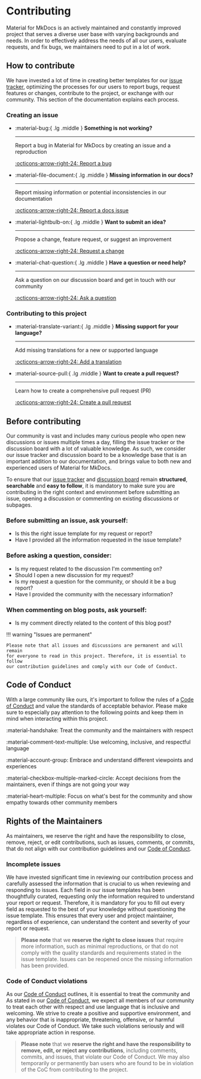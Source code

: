 # Contributing

Material for MkDocs is an actively maintained and constantly improved project 
that serves a diverse user base with varying backgrounds and needs. In order to 
effectively address the needs of all our users, evaluate requests, and fix bugs, 
we maintainers need to put in a lot of work.

## How to contribute

We have invested a lot of time in creating better templates for our
[issue tracker], optimizing the processes for our users to report bugs, request
features or changes, contribute to the project, or exchange with our community. 
This section of the documentation explains each process.

### Creating an issue

<div class="grid cards" markdown>

-   :material-bug:{ .lg .middle } __Something is not working?__

    ---

    Report a bug in Material for MkDocs by creating an issue and a reproduction

    [:octicons-arrow-right-24: Report a bug][report a bug]

-   :material-file-document:{ .lg .middle } __Missing information in our docs?__

    ---

    Report missing information or potential inconsistencies in our documentation

    [:octicons-arrow-right-24: Report a docs issue][report a docs issue]

-   :material-lightbulb-on:{ .lg .middle } __Want to submit an idea?__

    ---

    Propose a change, feature request, or suggest an improvement

    [:octicons-arrow-right-24: Request a change][request a change]

-   :material-chat-question:{ .lg .middle } __Have a question or need help?__

    ---

    Ask a question on our discussion board and get in touch with our community

    [:octicons-arrow-right-24: Ask a question][ask a question]

</div>

### Contributing to this project

<div class="grid cards" markdown>

-   :material-translate-variant:{ .lg .middle } __Missing support for your language?__

    ---

    Add missing translations for a new or supported language

    [:octicons-arrow-right-24: Add a translation](https://github.com/squidfunk/mkdocs-material/adding-a-translation)

-   :material-source-pull:{ .lg .middle } __Want to create a pull request?__

    ---

    Learn how to create a comprehensive pull request (PR)

    [:octicons-arrow-right-24: Create a pull request](https://github.com/squidfunk/mkdocs-material/creating-a-pull-request)

</div>

  [report a bug]: reporting-a-bug.md
  [report a docs issue]: reporting-a-docs-issue.md
  [request a change]: requesting-a-change.md
  [ask a question]: https://github.com/squidfunk/mkdocs-material/discussions

## Before contributing

Our community is vast and includes many curious people who open new discussions 
or issues multiple times a day, filling the issue tracker or the discussion 
board with a lot of valuable knowledge. As such, we consider our issue tracker 
and discussion board to be a knowledge base that is an important addition to our 
documentation, and brings value to both new and experienced users of Material 
for MkDocs.

To ensure that our [issue tracker] and [discussion board] remain __structured__, 
__searchable__ and __easy to follow__, it is mandatory to make sure you are 
contributing in the right context and environment before submitting an issue, 
opening a discussion or commenting on existing discussions or subpages.

### Before submitting an issue, ask yourself:

- Is this the right issue template for my request or report?
- Have I provided all the information requested in the issue template?

### Before asking a question, consider:

- Is my request related to the discussion I'm commenting on?
- Should I open a new discussion for my request?
- Is my request a question for the community, or should it be a bug report?
- Have I provided the community with the necessary information?

### When commenting on blog posts, ask yourself:

- Is my comment directly related to the content of this blog post?

!!! warning "Issues are permanent"

    Please note that all issues and discussions are permanent and will remain 
    for everyone to read in this project. Therefore, it is essential to follow 
    our contribution guidelines and comply with our Code of Conduct.

## Code of Conduct

With a large community like ours, it's important to follow the rules of a 
[Code of Conduct] and value the standards of acceptable behavior. Please make
sure to especially pay attention to the following points and keep them in mind 
when interacting within this project.  

:material-handshake: Treat the community and the maintainers with respect

:material-comment-text-multiple: Use welcoming, inclusive, and respectful language

:material-account-group: Embrace and understand different viewpoints and experiences

:material-checkbox-multiple-marked-circle: Accept decisions from the maintainers, even if things are not going your way

:material-heart-multiple: Focus on what's best for the community and show empathy towards other community members

## Rights of the Maintainers

As maintainers, we reserve the right and have the responsibility to close, 
remove, reject, or edit contributions, such as issues, comments, or commits, 
that do not align with our contribution guidelines and our [Code of Conduct].

### Incomplete issues

We have invested significant time in reviewing our contribution process and 
carefully assessed the information that is crucial to us when reviewing and 
responding to issues. Each field in our issue templates has been thoughtfully 
curated, requesting only the information required to understand your report or 
request. Therefore, it is mandatory for you to fill out every field as requested 
to the best of your knowledge without questioning the issue template. This 
ensures that every user and project maintainer, regardless of experience, can 
understand the content and severity of your report or request.

> __Please note__ that we __reserve the right to close issues__ that require more 
> information, such as minimal reproductions, or that do not comply with the 
> quality standards and requirements stated in the issue template. Issues can be 
> reopened once the missing information has been provided.


### Code of Conduct violations

As our [Code of Conduct] outlines, it is essential to treat the community and 
As stated in our [Code of Conduct], we expect all members of our community to 
treat each other with respect and use language that is inclusive and welcoming. 
We strive to create a positive and supportive environment, and any behavior that 
is inappropriate, threatening, offensive, or harmful violates our Code of Conduct. 
We take such violations seriously and will take appropriate action in response.

> __Please note__ that we __reserve the right and have the responsibility to remove, edit, or reject any contributions__,
> including comments, commits, and issues, that violate our Code of Conduct. We 
> may also temporarily or permanently ban users who are found to be in violation 
> of the CoC from contributing to the project.

  [discussion board]: https://github.com/squidfunk/mkdocs-material/discussions
  [issue tracker]: https://github.com/squidfunk/mkdocs-material/issues
  [Code of Conduct]: https://github.com/squidfunk/mkdocs-material/blob/master/CODE_OF_CONDUCT.md

